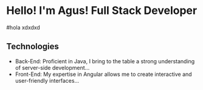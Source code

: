 # Hello! I'm Agus! Full Stack Developer

#hola xdxdxd

## Technologies
- Back-End: Proficient in Java, I bring to the table a strong understanding of server-side development...
- Front-End: My expertise in Angular allows me to create interactive and user-friendly interfaces...
